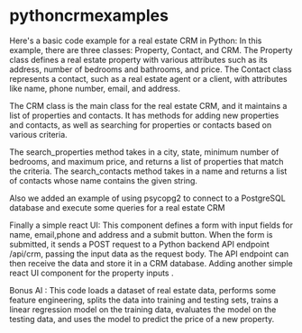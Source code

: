 # pythoncrmexamples
Here's a basic code example for a real estate CRM in Python:
In this example, there are three classes: Property, Contact, and CRM. The Property class defines a real estate property with various attributes such as its address, number of bedrooms and bathrooms, and price. The Contact class represents a contact, such as a real estate agent or a client, with attributes like name, phone number, email, and address.

The CRM class is the main class for the real estate CRM, and it maintains a list of properties and contacts. It has methods for adding new properties and contacts, as well as searching for properties or contacts based on various criteria.

The search_properties method takes in a city, state, minimum number of bedrooms, and maximum price, and returns a list of properties that match the criteria. The search_contacts method takes in a name and returns a list of contacts whose name contains the given string.


  Also we added an example of using psycopg2 to connect to a PostgreSQL database and execute some queries for a real estate CRM

Finally a simple react UI:
This component defines a form with input fields for name, email,phone and address and a submit button. When the form is submitted, it sends a POST request to a Python backend API endpoint /api/crm, passing the input data as the request body. The API endpoint can then receive the data and store it in a CRM database.
Adding another simple react UI component for the property inputs .

Bonus AI : This code loads a dataset of real estate data, performs some feature engineering, splits the data into training and testing sets, trains a linear regression model on the training data, evaluates the model on the testing data, and uses the model to predict the price of a new property.
